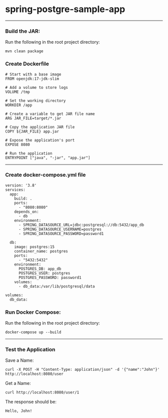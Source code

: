 # spring-postgre-sample-app

---

### Build the JAR: 
Run the following in the root project directory:
```
mvn clean package
```


### Create Dockerfile
```
# Start with a base image
FROM openjdk:17-jdk-slim

# Add a volume to store logs
VOLUME /tmp

# Set the working directory
WORKDIR /app

# Create a variable to get JAR file name
ARG JAR_FILE=target/*.jar

# Copy the application JAR file
COPY ${JAR_FILE} app.jar

# Expose the application's port
EXPOSE 8080

# Run the application
ENTRYPOINT ["java", "-jar", "app.jar"]
```

---

### Create docker-compose.yml file
```
version: '3.8'
services:
  app:
    build: .
    ports:
      - "8080:8080"
    depends_on:
      - db
    environment:
      - SPRING_DATASOURCE_URL=jdbc:postgresql://db:5432/app_db
      - SPRING_DATASOURCE_USERNAME=postgres
      - SPRING_DATASOURCE_PASSWORD=password1

  db:
    image: postgres:15
    container_name: postgres
    ports:
      - "5432:5432"
    environment:
      POSTGRES_DB: app_db
      POSTGRES_USER: postgres
      POSTGRES_PASSWORD: password1
    volumes:
      - db_data:/var/lib/postgresql/data

volumes:
  db_data:

```

### Run Docker Compose:
Run the following in the root project directory:
```
docker-compose up --build
```

---

### Test the Application
Save a Name:
```
curl -X POST -H "Content-Type: application/json" -d '{"name":"John"}' http://localhost:8080/user
```

Get a Name:
```
curl http://localhost:8080/user/1
```

The response should be:
```
Hello, John!
```
